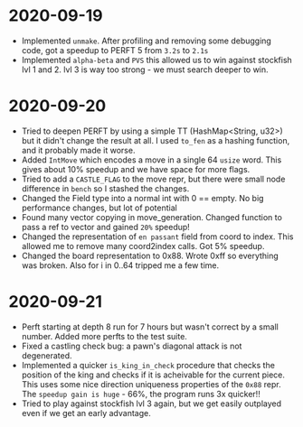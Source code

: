 # 2020-09-19

- Implemented `unmake`. After profiling and removing some debugging code, got a speedup to PERFT 5 from `3.2s` to `2.1s`
- Implemented `alpha-beta` and `PVS` this allowed us to win against stockfish lvl 1 and 2. lvl 3 is way too strong - we must
search deeper to win.

# 2020-09-20

- Tried to deepen PERFT by using a simple TT (HashMap<String, u32>) but it didn't change the result at all. I used `to_fen` as a hashing function, and it probably made it worse.
- Added `IntMove` which encodes a move in a single 64 `usize` word. This gives about 10% speedup and we have space for more flags.
- Tried to add a `CASTLE_FLAG` to the move repr, but there were small node difference in `bench` so I stashed the changes.
- Changed the Field type into a normal int with 0 == empty. No big performance changes, but lot of potential
- Found many vector copying in move_generation. Changed function to pass a ref to vector and gained `20%` speedup!
- Changed the representation of `en passant` field from coord to index. This allowed me to remove many coord2index calls. Got 5% speedup.
- Changed the board representation to 0x88. Wrote 0xff so everything was broken. Also for i in 0..64 tripped me a few time.

# 2020-09-21

- Perft starting at depth 8 run for 7 hours but wasn't correct by a small number. Added more perfts to the test suite.
- Fixed a castling check bug: a pawn's diagonal attack is not degenerated.
- Implemented a quicker `is_king_in_check` procedure that checks the position of the king and checks if it is acheivable for the current piece. This uses some nice direction uniqueness properties of the `0x88` repr. The `speedup gain is huge` - 66%, the program runs 3x quicker!!
- Tried to play against stockfish lvl 3 again, but we get easily outplayed even if we get an early advantage.